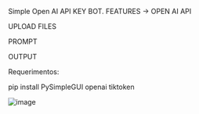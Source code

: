 Simple Open AI API KEY BOT.
FEATURES -> OPEN AI API 

UPLOAD FILES

PROMPT

OUTPUT


Requerimentos: 

pip install PySimpleGUI openai tiktoken 


![image](https://github.com/user-attachments/assets/f981a002-59d4-4ba3-a7fa-759a6f19f4d0)

